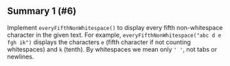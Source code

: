 ## Summary 1 (#6)

Implement `everyFifthNonWhitespace()` to display every fifth non-whitespace
character in the given text. For example, `everyFifthNonWhitespace("abc d e fgh
 ik")` displays the characters `e` (fifth character if not counting
whitespaces) and `k` (tenth). By whitespaces we mean only `' '`, not tabs or newlines.

